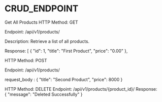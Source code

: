 # CRUD_ENDPOINT

Get All Products
HTTP Method: GET

Endpoint: /api/v1/products/

Description: Retrieve a list of all products.

Response: [
    {
        "id": 1,
        "title": "First Product",
        "price": "0.00"
    },


HTTP Method: POST

Endpoint: /api/v1/products/

request_body : 
{
    "title": "Second Product",
    "price": 8000
}



HTTP Method: DELETE
Endpoint: /api/v1/products/{product_id}/
Response: 
{
  "message": "Deleted Successfully"
}
